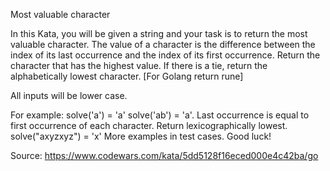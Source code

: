 Most valuable character

In this Kata, you will be given a string and your task is to return the most valuable character. The value of a character is the difference between the index of its last occurrence and the index of its first occurrence. Return the character that has the highest value. If there is a tie, return the alphabetically lowest character. [For Golang return rune]

All inputs will be lower case.

For example:
solve('a') = 'a'
solve('ab') = 'a'. Last occurrence is equal to first occurrence of each character. Return lexicographically lowest.
solve("axyzxyz") = 'x'
More examples in test cases. Good luck!

Source: https://www.codewars.com/kata/5dd5128f16eced000e4c42ba/go